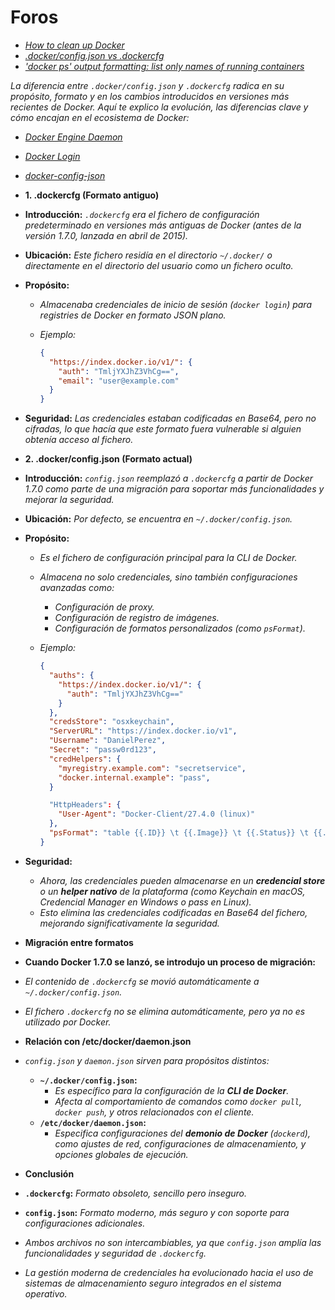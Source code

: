 <!-- Autor: Daniel Benjamin Perez Morales -->
<!-- GitHub: https://github.com/DanielPerezMoralesDev13 -->
<!-- Correo electrónico: danielperezdev@proton.me -->

# **Foros**

- *[How to clean up Docker](https://stackoverflow.com/questions/45798076/how-to-clean-up-docker "https://stackoverflow.com/questions/45798076/how-to-clean-up-docker")*
- *[.docker/config.json vs .dockercfg](https://stackoverflow.com/questions/35519072/docker-config-json-vs-dockercfg "https://stackoverflow.com/questions/35519072/docker-config-json-vs-dockercfg")*
- *['docker ps' output formatting: list only names of running containers](https://stackoverflow.com/questions/50667371/docker-ps-output-formatting-list-only-names-of-running-containers  "https://stackoverflow.com/questions/50667371/docker-ps-output-formatting-list-only-names-of-running-containers")*

*La diferencia entre `.docker/config.json` y `.dockercfg` radica en su propósito, formato y en los cambios introducidos en versiones más recientes de Docker. Aquí te explico la evolución, las diferencias clave y cómo encajan en el ecosistema de Docker:*

- *[Docker Engine Daemon](https://docs.docker.com/engine/daemon/ "https://docs.docker.com/engine/daemon/")*
- *[Docker Login](https://docs.docker.com/reference/cli/docker/login/ "https://docs.docker.com/reference/cli/docker/login/")*
- *[docker-config-json](https://man.archlinux.org/man/docker-config-json.5.en "https://man.archlinux.org/man/docker-config-json.5.en")*
- **1. .dockercfg (Formato antiguo)**

- **Introducción:** *`.dockercfg` era el fichero de configuración predeterminado en versiones más antiguas de Docker (antes de la versión 1.7.0, lanzada en abril de 2015).*
- **Ubicación:** *Este fichero residía en el directorio `~/.docker/` o directamente en el directorio del usuario como un fichero oculto.*
- **Propósito:**
  - *Almacenaba credenciales de inicio de sesión (`docker login`) para registries de Docker en formato JSON plano.*
  - *Ejemplo:*

    ```json
    {
      "https://index.docker.io/v1/": {
        "auth": "TmljYXJhZ3VhCg==",
        "email": "user@example.com"
      }
    }
    ```

- **Seguridad:** *Las credenciales estaban codificadas en Base64, pero no cifradas, lo que hacía que este formato fuera vulnerable si alguien obtenía acceso al fichero.*

- **2. .docker/config.json (Formato actual)**

- **Introducción:** *`config.json` reemplazó a `.dockercfg` a partir de Docker 1.7.0 como parte de una migración para soportar más funcionalidades y mejorar la seguridad.*
- **Ubicación:** *Por defecto, se encuentra en `~/.docker/config.json`.*
- **Propósito:**
  - *Es el fichero de configuración principal para la CLI de Docker.*
  - *Almacena no solo credenciales, sino también configuraciones avanzadas como:*
    - *Configuración de proxy.*
    - *Configuración de registro de imágenes.*
    - *Configuración de formatos personalizados (como `psFormat`).*
  - *Ejemplo:*

    ```json
    {
      "auths": {
        "https://index.docker.io/v1/": {
          "auth": "TmljYXJhZ3VhCg=="
        }
      },
      "credsStore": "osxkeychain",
      "ServerURL": "https://index.docker.io/v1",
      "Username": "DanielPerez",
      "Secret": "passw0rd123",
      "credHelpers": {
        "myregistry.example.com": "secretservice",
        "docker.internal.example": "pass",
      }

      "HttpHeaders": {
        "User-Agent": "Docker-Client/27.4.0 (linux)"
      },
      "psFormat": "table {{.ID}} \t {{.Image}} \t {{.Status}} \t {{.Names}}"
    }
    ```

- **Seguridad:**
  - *Ahora, las credenciales pueden almacenarse en un **credencial store** o un **helper nativo** de la plataforma (como Keychain en macOS, Credencial Manager en Windows o pass en Linux).*
  - *Esto elimina las credenciales codificadas en Base64 del fichero, mejorando significativamente la seguridad.*

- **Migración entre formatos**

- **Cuando Docker 1.7.0 se lanzó, se introdujo un proceso de migración:**

- *El contenido de `.dockercfg` se movió automáticamente a `~/.docker/config.json`.*
- *El fichero `.dockercfg` no se elimina automáticamente, pero ya no es utilizado por Docker.*

- **Relación con /etc/docker/daemon.json**

- *`config.json` y `daemon.json` sirven para propósitos distintos:*
  - **`~/.docker/config.json`:**
    - *Es específico para la configuración de la **CLI de Docker**.*
    - *Afecta al comportamiento de comandos como `docker pull`, `docker push`, y otros relacionados con el cliente.*
  - **`/etc/docker/daemon.json`:**
    - *Especifica configuraciones del **demonio de Docker** (`dockerd`), como ajustes de red, configuraciones de almacenamiento, y opciones globales de ejecución.*

- **Conclusión**

- **`.dockercfg`:** *Formato obsoleto, sencillo pero inseguro.*
- **`config.json`:** *Formato moderno, más seguro y con soporte para configuraciones adicionales.*
- *Ambos archivos no son intercambiables, ya que `config.json` amplía las funcionalidades y seguridad de `.dockercfg`.*
- *La gestión moderna de credenciales ha evolucionado hacia el uso de sistemas de almacenamiento seguro integrados en el sistema operativo.*
